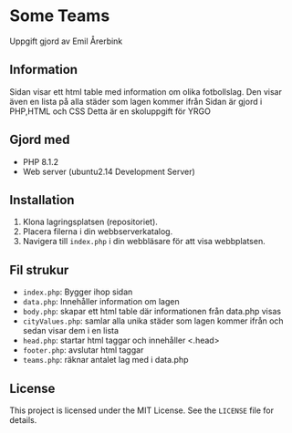 # Some Teams

Uppgift gjord av Emil Årerbink

## Information

Sidan visar ett html table med information om olika fotbollslag.
Den visar även en lista på alla städer som lagen kommer ifrån
Sidan är gjord i PHP,HTML och CSS
Detta är en skoluppgift för YRGO

## Gjord med

- PHP 8.1.2
- Web server (ubuntu2.14 Development Server)

## Installation

1. Klona lagringsplatsen (repositoriet).
2. Placera filerna i din webbserverkatalog.
3. Navigera till `index.php` i din webbläsare för att visa webbplatsen.

## Fil strukur

- `index.php`: Bygger ihop sidan
- `data.php`: Innehåller information om lagen
- `body.php`: skapar ett html table där informationen från data.php visas
- `cityValues.php`: samlar alla unika städer som lagen kommer ifrån och sedan visar dem i en lista
- `head.php`: startar html taggar och innehåller <.head>
- `footer.php`: avslutar html taggar
- `teams.php`: räknar antalet lag med i data.php

## License

This project is licensed under the MIT License. See the `LICENSE` file for details.
